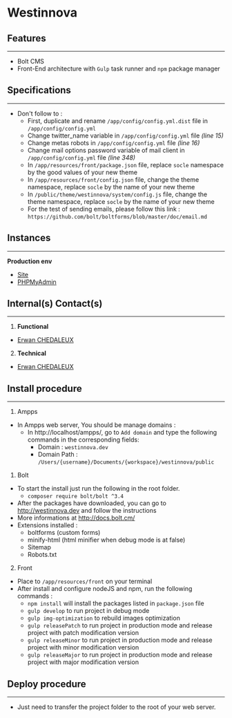 Westinnova
========================

Features
--------------
***
  * Bolt CMS
  * Front-End architecture with `Gulp` task runner and `npm` package manager


Specifications
--------------
***
  * Don't follow to :
    * First, duplicate and rename `/app/config/config.yml.dist` file in
    `/app/config/config.yml`
    * Change twitter_name variable in `/app/config/config.yml` file _(line 15)_
    * Change metas robots in `/app/config/config.yml` file _(line 16)_
    * Change mail options password variable of mail client in
    `/app/config/config.yml` file _(line 348)_
    * In `/app/resources/front/package.json` file, replace `socle` namespace by
    the good values of your new theme
    * In `/app/resources/front/config.json` file, change the theme namespace,
    replace `socle` by the name of your new theme
    * In `/public/theme/westinnova/system/config.js` file, change the theme namespace,
    replace `socle` by the name of your new theme
    * For the test of sending emails, please follow this link : `https://github.com/bolt/boltforms/blob/master/doc/email.md`


Instances
--------------
***
**Production env**
  * [Site](http://)
  * [PHPMyAdmin](https://)


Internal(s) Contact(s)
--------------
***
1. **Functional**
  * [Erwan CHEDALEUX](mailto:erwan.chedaleux@gmail.com)

2. **Technical**
  * [Erwan CHEDALEUX](mailto:erwan.chedaleux@gmail.com)


Install procedure
--------------
***
1. Ampps
  * In Ampps web server, You should be manage domains :
    * In http://localhost/ampps/, go to `Add domain` and type the following
    commands in the corresponding fields:
      * Domain : `westinnova.dev`
      * Domain Path : `/Users/{username}/Documents/{workspace}/westinnova/public`
1. Bolt
  * To start the install just run the following in the root folder.
    * `composer require bolt/bolt ^3.4`
  * After the packages have downloaded, you can go to http://westinnova.dev and
  follow the instructions
  * More informations at http://docs.bolt.cm/
  * Extensions installed :
    * boltforms (custom forms)
    * minify-html (html minifier when debug mode is at false)
    * Sitemap
    * Robots.txt
2. Front
  * Place to `/app/resources/front` on your terminal
  * After install and configure nodeJS and npm, run the following commands :
    * `npm install` will install the packages listed in `package.json` file
    * `gulp develop` to run project in debug mode
    * `gulp img-optimization` to rebuild images optimization
    * `gulp releasePatch` to run project in production mode and release project
    with patch modification version
    * `gulp releaseMinor` to run project in production mode and release project
    with minor modification version
    * `gulp releaseMajor` to run project in production mode and release project
    with major modification version


Deploy procedure
--------------
***
  * Just need to transfer the project folder to the root of your web server.
